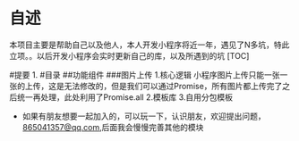 # 自述
本项目主要是帮助自己以及他人，本人开发小程序将近一年，遇见了N多坑，特此立项。。以后开发小程序会实时更新自己的库，以及所遇到的坑
[TOC]

#提要
1.
#目录
##功能组件
 ###图片上传
 1.核心逻辑 小程序图片上传只能一张一张的上传，这是无法修改的，但是我们可以通过Promise，所有图片都上传完了之后统一再处理，此处利用了Promise.all
2.模板库
3.自用分包模板



* 如果有朋友想要一起加入的，可以玩一下，认识朋友，欢迎提出问题，865041357@qq.com,后面我会慢慢完善其他的模块

